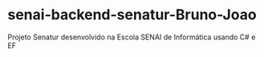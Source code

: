 # senai-backend-senatur-Bruno-Joao
Projeto Senatur desenvolvido na Escola SENAI de Informática usando C# e EF
